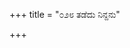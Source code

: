 +++
title = "೦೨೮ ತಡೆದು ನಿನ್ದನು"

+++
<div class="audioEmbed"  src="https://archive.org/download/kumAra-vyAsa-bhArata_kaGaPa_with_metadata/09_shalya__03__028_taDedu_nindanu.mp3" caption="ಗ-ಪ"></div>